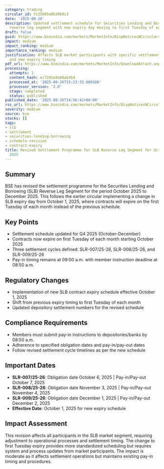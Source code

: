 ```yaml
---
category: trading
circular_id: fc25085e0b3960c3
date: '2025-08-26'
description: Updated settlement schedule for Securities Lending and Borrowing (SLB)
  reverse leg segment with new expiry day moving to first Tuesday of each month.
draft: false
guid: https://www.bseindia.com/markets/MarketInfo/DispNoticesNCirculars.aspx?Noticeid={DE4E3696-330B-42A1-A687-70C59A501B44}&noticeno=20250826-50&dt=08/26/2025&icount=50&totcount=56&flag=0
impact: medium
impact_ranking: medium
importance_ranking: medium
justification: Affects SLB market participants with specific settlement schedule changes
  and new expiry timing
pdf_url: https://www.bseindia.com/markets/MarketInfo/DownloadAttach.aspx?id=20250826-50&attachedId=
processing:
  attempts: 1
  content_hash: ec7201e8a08ab45d
  processed_at: '2025-08-26T15:23:33.089188'
  processor_version: '2.0'
  stage: completed
  status: published
published_date: '2025-08-26T14:56:42+00:00'
rss_url: https://www.bseindia.com/markets/MarketInfo/DispNoticesNCirculars.aspx?Noticeid={DE4E3696-330B-42A1-A687-70C59A501B44}&noticeno=20250826-50&dt=08/26/2025&icount=50&totcount=56&flag=0
severity: medium
source: bse
stocks: []
tags:
- slb
- settlement
- securities-lending-borrowing
- schedule-revision
- contract-expiry
title: Revised Settlement Programme for SLB Reverse Leg Segment for October-December
  2025
---
```


## Summary

BSE has revised the settlement programme for the Securities Lending and Borrowing (SLB) Reverse Leg Segment for the period October 2025 to December 2025. This follows the earlier circular implementing a change in SLB expiry day from October 1, 2025, where contracts will expire on the first Tuesday of each month instead of the previous schedule.

## Key Points

- Settlement schedule updated for Q4 2025 (October-December)
- Contracts now expire on first Tuesday of each month starting October 2025
- Three settlement cycles defined: SLR-007/25-26, SLR-008/25-26, and SLR-009/25-26
- Pay-in timing remains at 09:00 a.m. with member instruction deadline at 08:50 a.m.

## Regulatory Changes

- Implementation of new SLB contract expiry schedule effective October 1, 2025
- Shift from previous expiry timing to first Tuesday of each month
- Updated depository settlement numbers for the revised schedule

## Compliance Requirements

- Members must submit pay-in instructions to depositories/banks by 08:50 a.m.
- Adherence to specified obligation dates and pay-in/pay-out dates
- Follow revised settlement cycle timelines as per the new schedule

## Important Dates

- **SLR-007/25-26**: Obligation date October 6, 2025 | Pay-in/Pay-out October 7, 2025
- **SLR-008/25-26**: Obligation date November 3, 2025 | Pay-in/Pay-out November 4, 2025
- **SLR-009/25-26**: Obligation date December 1, 2025 | Pay-in/Pay-out December 2, 2025
- **Effective Date**: October 1, 2025 for new expiry schedule

## Impact Assessment

This revision affects all participants in the SLB market segment, requiring adjustment to operational processes and settlement timing. The change to first Tuesday expiry provides more standardized scheduling but requires system and process updates from market participants. The impact is moderate as it affects settlement operations but maintains existing pay-in timing and procedures.